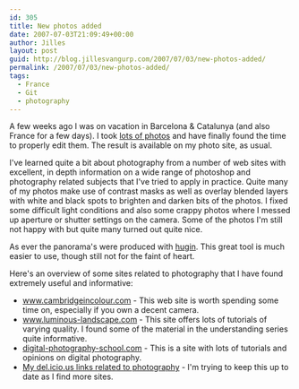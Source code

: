 ```yaml
---
id: 305
title: New photos added
date: 2007-07-03T21:09:49+00:00
author: Jilles
layout: post
guid: http://blog.jillesvangurp.com/2007/07/03/new-photos-added/
permalink: /2007/07/03/new-photos-added/
tags:
  - France
  - Git
  - photography
---
```

A few weeks ago I was on vacation in Barcelona & Catalunya (and also France for a few days). I took <a href="http://photos.jillesvangurp.com/Album/2007/2007-05%20-%20Barcelona/index.html">lots of photos</a> and have finally found the time to properly edit them. The result is available on my photo site, as usual.

I've learned quite a bit about photography from a number of web sites with excellent, in depth information on a wide range of photoshop and photography related subjects that I've tried to apply in practice. Quite many of my photos make use of contrast masks as well as overlay blended layers with white and black spots to brighten and darken bits of the photos. I fixed some difficult light conditions and also some crappy photos where I messed up aperture or shutter settings on the camera. Some of the photos I'm still not happy with but quite many turned out quite nice.

As ever the panorama's were produced with <a href="http://hugin.sourceforge.net/">hugin</a>. This great tool is much easier to use, though still not for the faint of heart. 

Here's an overview of some sites related to photography that I have found extremely useful and informative:
<ul>
	<li><a href="http://www.cambridgeincolour.com/tutorials.htm">www.cambridgeincolour.com</a> - This web site is worth spending some time on, especially if you own a decent camera.</li>
	<li><a href="http://www.luminous-landscape.com/">www.luminous-landscape.com</a> - This site offers lots of tutorials of varying quality. I found some of the material in the understanding series quite informative.</li>
	<li><a href="http://digital-photography-school.com">digital-photography-school.com</a> - This is a site with lots of tutorials and opinions on digital photography.</li>
	<li><a href="http://del.icio.us/jillesvangurp/photoshop">My del.icio.us links related to photography</a> - I'm trying to keep this up to date as I find more sites.</li>
</ul>

